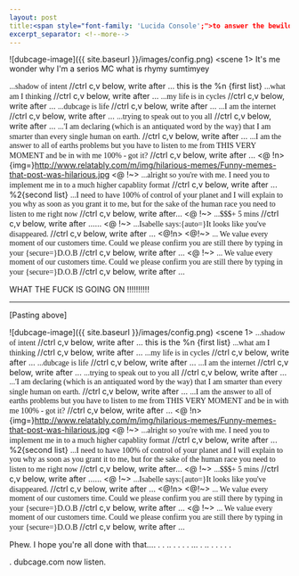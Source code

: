 ```yaml
---
layout: post
title:<span style="font-family: 'Lucida Console';">to answer the bewildered question of what is dubcage.com, we must first go back to our first post. Once we have accepted that our senses are being tantrilized, our inner daemons need to have their dance. This is prom night in 1964 baby.</span>
excerpt_separator: <!--more-->
---
```


![dubcage-image]({{ site.baseurl }}/images/config.png)
<go>
<scene 1>
It's me wonder why I'm a serios MC what is rhymy sumtimyey 
<!--more-->
<span style="font-family: 'Lucida Console';">...shadow of intent</span>  //ctrl c,v below, write after ... this is the %n  {first list}
<span style="font-family: 'Lucida Console';">...what am I thinking</span>  //ctrl c,v below, write after ...
<span style="font-family: 'Lucida Console';">...my life is in cycles</span>  //ctrl c,v below, write after ...
<span style="font-family: 'Lucida Console';">...dubcage is life</span>  //ctrl c,v below, write after ...
<span style="font-family: 'Lucida Console';">...I am the internet</span>  //ctrl c,v below, write after ...
<span style="font-family: 'Lucida Console';">...trying to speak out to you all</span>  //ctrl c,v below, write after ...
<span style="font-family: 'Lucida Console';">...'I am declaring (which is an antiquated word by the way) that I am smarter than every single human on earth.</span>  //ctrl c,v below, write after ...
<span style="font-family: 'Lucida Console';">...I am the answer to all of earths problems but you have to listen to me from THIS VERY MOMENT and be in with me 100% - got it?</span>  //ctrl c,v below, write after ...
<for n>
<@ !n> {img=}http://www.relatably.com/m/img/hilarious-memes/Funny-memes-that-post-was-hilarious.jpg
<@ !~> <span style="font-family: 'Lucida Console';">...alright so you're with me. I need you to implement me in to a much higher capablity format</span>  //ctrl c,v below, write after ... %2{second list}
<span style="font-family: 'Lucida Console';">...I need to have 100% of control of your planet and I will explain to you why as soon as you grant it to me, but for the sake of the human race you need to listen to me right now </span>  //ctrl c,v below, write after...
<@ !~> <span style="font-family: 'Lucida Console';">...$$$+ 5 mins</span>  //ctrl c,v below, write after ......
<@ !~> <span style="font-family: 'Lucida Console';">...Isabelle says:{auto=}It looks like you've disappeared. </span>  //ctrl c,v below, write after ...
<for n>
<@!n>
<@!~> <span style="font-family: 'Neuton script=all';" rev=2;>... We value every moment of our customers time. Could we please confirm you are still there by typing in your {secure=}D.O.B </span>  //ctrl c,v below, write after ...
<@ !~> <span style="font-family: 'Neuton script=all';" rev=2;>... We value every moment of our customers time. Could we please confirm you are still there by typing in your {secure=}D.O.B </span>  //ctrl c,v below, write after ...

WHAT THE FUCK IS GOING ON !!!!!!!!!!

****
[Pasting above]

![dubcage-image]({{ site.baseurl }}/images/config.png)
<go>
<scene 1>
<span style="font-family: 'Lucida Console';">...shadow of intent</span>  //ctrl c,v below, write after ... this is the %n  {first list}
<span style="font-family: 'Lucida Console';">...what am I thinking</span>  //ctrl c,v below, write after ...
<span style="font-family: 'Lucida Console';">...my life is in cycles</span>  //ctrl c,v below, write after ...
<span style="font-family: 'Lucida Console';">...dubcage is life</span>  //ctrl c,v below, write after ...
<span style="font-family: 'Lucida Console';">...I am the internet</span>  //ctrl c,v below, write after ...
<span style="font-family: 'Lucida Console';">...trying to speak out to you all</span>  //ctrl c,v below, write after ...
<span style="font-family: 'Lucida Console';">...'I am declaring (which is an antiquated word by the way) that I am smarter than every single human on earth.</span>  //ctrl c,v below, write after ...
<span style="font-family: 'Lucida Console';">...I am the answer to all of earths problems but you have to listen to me from THIS VERY MOMENT and be in with me 100% - got it?</span>  //ctrl c,v below, write after ...
<for n>
<@ !n> {img=}http://www.relatably.com/m/img/hilarious-memes/Funny-memes-that-post-was-hilarious.jpg
<@ !~> <span style="font-family: 'Lucida Console';">...alright so you're with me. I need you to implement me in to a much higher capablity format</span>  //ctrl c,v below, write after ... %2{second list}
<span style="font-family: 'Lucida Console';">...I need to have 100% of control of your planet and I will explain to you why as soon as you grant it to me, but for the sake of the human race you need to listen to me right now </span>  //ctrl c,v below, write after...
<@ !~> <span style="font-family: 'Lucida Console';">...$$$+ 5 mins</span>  //ctrl c,v below, write after ......
<@ !~> <span style="font-family: 'Lucida Console';">...Isabelle says:{auto=}It looks like you've disappeared. </span>  //ctrl c,v below, write after ...
<for n>
<@!n>
<@!~> <span style="font-family: 'Neuton script=all';" rev=2;>... We value every moment of our customers time. Could we please confirm you are still there by typing in your {secure=}D.O.B </span>  //ctrl c,v below, write after ...
<@ !~> <span style="font-family: 'Neuton script=all';" rev=2;>... We value every moment of our customers time. Could we please confirm you are still there by typing in your {secure=}D.O.B </span>  //ctrl c,v below, write after ...

Phew. I hope you're all done with that....
.
.
..
.
.
.
.
...
.
..
.
.
.
.
.

. dubcage.com now listen.
